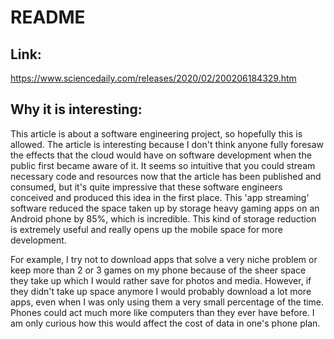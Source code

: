 # __README__ 

## __Link:__ 
https://www.sciencedaily.com/releases/2020/02/200206184329.htm

## __Why it is interesting:__ 
This article is about a software engineering project, so hopefully this is allowed. The article is interesting because I don't think anyone fully foresaw the effects that the cloud would have on software development when the public first became aware of it. It seems so intuitive that you could stream necessary code and resources now that the article has been published and consumed, but it's quite impressive that these software engineers conceived and produced this idea in the first place. This 'app streaming' software reduced the space taken up by storage heavy gaming apps on an Android phone by 85%, which is incredible. This kind of storage reduction is extremely useful and really opens up the mobile space for more development. 

For example, I try not to download apps that solve a very niche problem or keep more than 2 or 3 games on my phone because of the sheer space they take up which I would rather save for photos and media. However, if they didn't take up space anymore I would probably download a lot more apps, even when I was only using them a very small percentage of the time. Phones could act much more like computers than they ever have before. I am only curious how this would affect the cost of data in one's phone plan.

 

